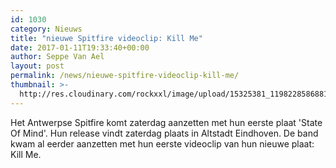 ```yaml
---
id: 1030
category: Nieuws
title: "nieuwe Spitfire videoclip: Kill Me"
date: 2017-01-11T19:33:40+00:00
author: Seppe Van Ael
layout: post
permalink: /news/nieuwe-spitfire-videoclip-kill-me/
thumbnail: >-
  http://res.cloudinary.com/rockxxl/image/upload/15325381_1198228586881434_4489829688506221409_o.jpg
---
```

Het Antwerpse Spitfire komt zaterdag aanzetten met hun eerste plaat 'State Of Mind'. Hun release vindt zaterdag plaats in Altstadt Eindhoven. De band kwam al eerder aanzetten met hun eerste videoclip van hun nieuwe plaat: Kill Me.
